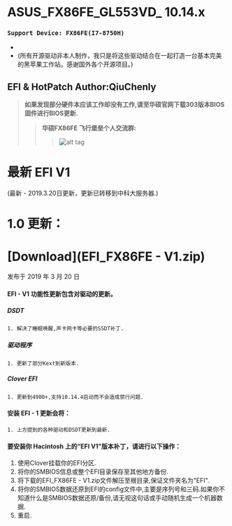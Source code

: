 # ASUS_FX86FE_GL553VD_ 10.14.x
### `Support Device: FX86FE(I7-8750H)`
- 
- (所有开源驱动非本人制作，我只是将这些驱动结合在一起打造一台基本完美的黑苹果工作站。感谢国外各个开源项目。)
##  EFI & HotPatch Author:QiuChenly
>  **如果发现部分硬件本应该工作却没有工作,请至华硕官网下载303版本BIOS固件进行BIOS更新.** 
>> **华硕FX86FE 飞行堡垒个人交流群:** 
>>> ![alt tag](https://raw.github.com/QiuChenly/ASUS_FX53VD_10.13.1EFI/master/macOS10.12_98%25%E5%AE%8C%E7%BE%8Eefi/QQ.jpg)
# 最新 EFI V1
(最新 - 2019.3.20日更新，更新已转移到中科大服务器.)

# 1.0 更新：
# [Download](EFI_FX86FE - V1.zip)
发布于 2019 年 3 月 20 日

#### EFI - V1 功能性更新包含对驱动的更新。

##### DSDT
```
1. 解决了睡眠唤醒,声卡网卡等必要的SSDT补丁.
```
##### 驱动程序
```
1. 更新了部分Kext到新版本.
```
##### Clover EFI
```
1. 更新到4900+,支持10.14.4启动而不会造成禁行问题.
```
#### 安装 EFI - 1 更新会将：
```
1. 上方提到的各种驱动和DSDT更新到最新.
```
#### 要安装你 Hacintosh 上的“EFI V1”版本补丁，请进行以下操作：
1. 使用Clover挂载你的EFI分区.
2. 将你的SMBIOS信息或整个EFI目录保存至其他地方备份.
3. 将下载的EFI_FX86FE - V1.zip文件解压至根目录,保证文件夹名为"EFI".
4. 将你的SMBIOS数据还原到EFI的config文件中,主要是序列号和三码.如果你不知道什么是SMBIOS数据还原/备份,请无视这句话或手动随机生成一个机器数据.
5. 重启.

